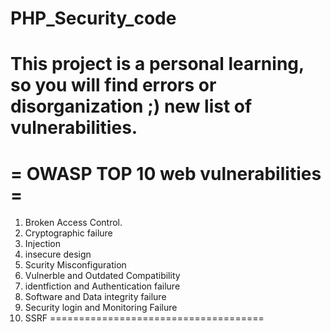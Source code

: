 # PHP_Security_code
This project is a personal learning, so you will find errors or disorganization ;)
new list of vulnerabilities.
====================================
= OWASP TOP 10 web vulnerabilities =
====================================
01. Broken Access Control.
02. Cryptographic failure
03. Injection
04. insecure design
05. Scurity Misconfiguration
06. Vulnerble and Outdated Compatibility
07. identfiction and Authentication failure
08. Software and Data integrity failure
09. Security login and Monitoring Failure
10. SSRF
=====================================
